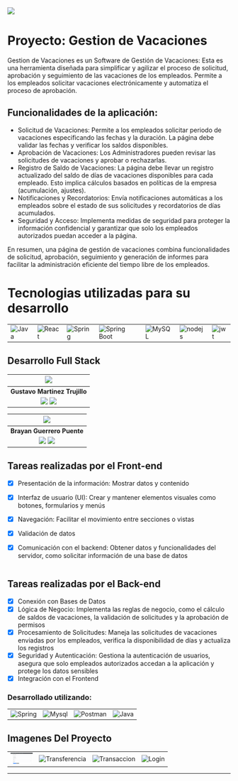<div align="left">
    <img width="25%" src="https://www.bizneo.com/blog/wp-content/uploads/2020/05/control-de-vacaciones.jpg">
</div>

# Proyecto: Gestion de Vacaciones 

Gestion de Vacaciones es un Software de Gestión de Vacaciones: Esta es una herramienta diseñada para simplificar y agilizar el proceso de solicitud, aprobación y seguimiento de las vacaciones de los empleados. Permite a los empleados solicitar vacaciones electrónicamente y automatiza el proceso de aprobación.

## Funcionalidades de la aplicación:

- Solicitud de Vacaciones: Permite a los empleados solicitar periodo de vacaciones especificando las fechas y la duración. La página debe validar las fechas y verificar los saldos disponibles.
- Aprobación de Vacaciones: Los Administradores pueden revisar las solicitudes de vacaciones y aprobar o rechazarlas.
- Registro de Saldo de Vacaciones: La página debe llevar un registro actualizado del saldo de días de vacaciones disponibles para cada empleado. Esto implica cálculos basados en políticas de la empresa (acumulación, ajustes).
- Notificaciones y Recordatorios: Envía notificaciones automáticas a los empleados sobre el estado de sus solicitudes y recordatorios de días acumulados.
- Seguridad y Acceso: Implementa medidas de seguridad para proteger la información confidencial y garantizar que solo los empleados autorizados puedan acceder a la página.
  
En resumen, una página de gestión de vacaciones combina funcionalidades de solicitud, aprobación, seguimiento y generación de informes para facilitar la administración eficiente del tiempo libre de los empleados.

# Tecnologias utilizadas para su desarrollo

<div align="center">
	<table>
		<tr>
            <td><img width="50" src="https://user-images.githubusercontent.com/25181517/117201156-9a724800-adec-11eb-9a9d-3cd0f67da4bc.png" alt="Java" title="Java"/></td>
            <td><img width="50" src="https://encrypted-tbn0.gstatic.com/images?q=tbn:ANd9GcSul8Y6IPxOXailHV6X5R_0bym3DIDLLJQ2tA&s" alt="React" title="React"/></td>
            <td><img width="50" src="https://user-images.githubusercontent.com/25181517/117201470-f6d56780-adec-11eb-8f7c-e70e376cfd07.png" alt="Spring" title="Spring"/></td>
			<td><img width="50" src="https://user-images.githubusercontent.com/25181517/183891303-41f257f8-6b3d-487c-aa56-c497b880d0fb.png" alt="Spring Boot" title="Spring Boot"/></td>
            <td><img width="50" src="https://user-images.githubusercontent.com/25181517/183896128-ec99105a-ec1a-4d85-b08b-1aa1620b2046.png" alt="MySQL" title="MySQL"/></td>
		<td><img width="50" src="https://github.com/trujisxd1/GestionDeVacaciones/assets/169479826/d2b3faf1-1833-4d4d-bd5b-d20919201955.png"="nodejs" title="nodejs"/></td>
		<td><img width="50" src="https://github.com/trujisxd1/GestionDeVacaciones/assets/169479826/3ed88117-4258-4b58-984f-187629402b08.png"="jwt" title="jwt"/></td>
		</tr>
	</table>
</div>

## Desarrollo Full Stack

|                                                                                                                                <img src="https://avatars.githubusercontent.com/u/115821790?s=400&u=bdf0d59826d3339fb2f1582c16221da65fe0b314&v=4" width=80/>                                                                                                                                 |
| :---------------------------------------------------------------------------------------------------------------------------------------------------------------------------------------------------------------------------------------------------------------------------------------------------------------------------------------: |
|                                                                                                                                                              **Gustavo Martinez Trujillo**                                                                                                                                                              |
| <a href="https://www.linkedin.com/in/gustavo-martinez-b66495265/"><img src="https://img.shields.io/badge/linkedin%20-%230077B5.svg?&style=for-the-badge&logo=linkedin&logoColor=white"/></a> <a href="https://github.com/trujisxd1"><img src="https://img.shields.io/badge/github-%23121011.svg?&style=for-the-badge&logo=github&logoColor=white"/></a> |

|                                                                                                                                <img src="https://avatars.githubusercontent.com/u/169479826?v=4" width=80/>                                                                                                                                 |
| :---------------------------------------------------------------------------------------------------------------------------------------------------------------------------------------------------------------------------------------------------------------------------------------------------------------------------------------: |
|                                                                                                                                                              **Brayan Guerrero Puente**                                                                                                                                                              |
| <a href="https://www.linkedin.com/in/gustavo-martinez-b66495265/"><img src="https://img.shields.io/badge/linkedin%20-%230077B5.svg?&style=for-the-badge&logo=linkedin&logoColor=white"/></a> <a href="https://github.com/Brayn-n"><img src="https://img.shields.io/badge/github-%23121011.svg?&style=for-the-badge&logo=github&logoColor=white"/></a> |

## Tareas realizadas por el Front-end

- [x] Presentación de la información: Mostrar datos y contenido
- [x] Interfaz de usuario (UI): Crear y mantener elementos visuales como botones, formularios y menús
- [x] Navegación: Facilitar el movimiento entre secciones o vistas 
- [x] Validación de datos
- [x] Comunicación con el backend: Obtener datos y funcionalidades del servidor, como solicitar información de una base de datos 


<div align="center">
	<table>
		<tr>
          </tr>
	</table>
</div>

## Tareas realizadas por el Back-end

- [x] Conexión con Bases de Datos
- [x] Lógica de Negocio: Implementa las reglas de negocio, como el cálculo de saldos de vacaciones, la validación de solicitudes y la aprobación de permisos
- [x] Procesamiento de Solicitudes: Maneja las solicitudes de vacaciones enviadas por los empleados, verifica la disponibilidad de días y actualiza los registros
- [x] Seguridad y Autenticación: Gestiona la autenticación de usuarios, asegura que solo empleados autorizados accedan a la aplicación y protege los datos sensibles
- [x] Integración con el Frontend

### Desarrollado utilizando:

<div align="center">
	<table>
		<tr>
            <td><img width="50" src="https://github.com/trujisxd1/GestionDeVacaciones/assets/169479826/1a4195b2-f285-4597-b2cc-15a2d73dca48" alt="Spring" title="Spring"/></td>
            <td><img width="50" src="https://github.com/trujisxd1/GestionDeVacaciones/assets/169479826/a35056cc-111f-4c2d-b41f-6be986145c06" alt="Mysql"/></td>
            <td><img width="50" src="https://encrypted-tbn0.gstatic.com/images?q=tbn:ANd9GcRqPARNK1AQ86vt-kFVrGjRrJtZUNcT3-szdg&s" alt="Postman" title="Postman"/></td>
	    <td><img width="50" src="https://github.com/trujisxd1/GestionDeVacaciones/assets/169479826/01c338a1-0cb8-4263-8af4-95534e146898" alt="Java" title="Java"/></td>
            </tr>
	</table>
</div>


## Imagenes Del Proyecto

<div align="center">
	<table>
		<tr>
            <td><img width="50" src="https://raw.githubusercontent.com/trujisxd1/GestionDeVacaciones/Frontend/GestionV/src/img/Crear%20Usuario.png" alt="crear" title="crear"/></td>
						<td><img width="50" src="https://github.com/trujisxd1/GestionDeVacaciones/assets/169479826/7280db38-9827-40b8-bc03-1a90e704ad68.png" alt="Transferencia" title="Crear Usuario"/></td>
						<td><img width="50" src="https://github.com/trujisxd1/GestionDeVacaciones/assets/169479826/6d831084-5a7a-4bcc-91b7-636a17d0a397.png" alt="Transaccion" title="Lista de Usuarios"/></td>
						<td><img width="50" src="https://github.com/trujisxd1/GestionDeVacaciones/assets/169479826/710f31d9-981a-4626-ad56-a2398403fa37.png" alt="Login" title="Lista de Vacaciones"/></td>
						</tr>
	</table>
</div>

---
